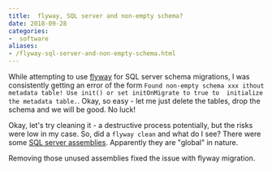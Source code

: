 ```yaml
---
title:  flyway, SQL server and non-empty schema?
date: 2018-09-28
categories:
-  software
aliases:
- /flyway-sql-server-and-non-empty-schema.html
---
```


While attempting to use [flyway](https://flywaydb.org/) for SQL server schema migrations, I was consistently getting
an error of the form `Found non-empty schema xxx ithout metadata table! Use init() or set initOnMigrate to true to 
initialize the metadata table.`. Okay, so easy - let me just delete the tables, drop the schema and we will be good.
No luck!

Okay, let's try cleaning it - a destructive process potentially, but the risks were low in my case. So, did a `flyway clean`
and what do I see? There were some [SQL server assemblies](https://docs.microsoft.com/en-us/sql/relational-databases/clr-integration/assemblies-database-engine?view=sql-server-2017).
Apparently they are "global" in nature. 

Removing those unused assemblies fixed the issue with flyway migration.
